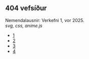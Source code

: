 ## 404 vefsíður 

Nemendalausnir: Verkefni 1, vor 2025. <br>
_svg, css, anime.js_ 

- [1](https://gunnarthorunnarson.github.io/FORR3FV05EU/v24/v1/1.html)
- [2](https://gunnarthorunnarson.github.io/FORR3FV05EU/v24/v1/2.html)
- [3](https://gunnarthorunnarson.github.io/FORR3FV05EU/v24/v1/3.html)
- [4](https://gunnarthorunnarson.github.io/FORR3FV05EU/v24/v1/4.html)
